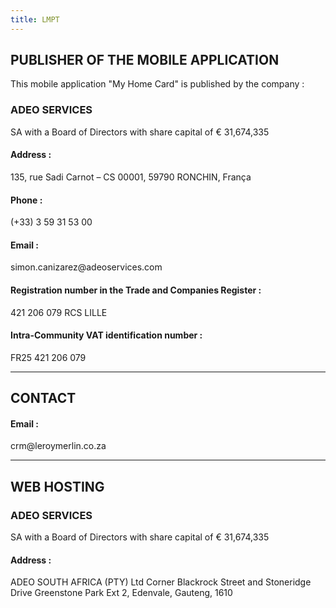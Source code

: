 ```yaml
---
title: LMPT
---
```


<div class="body-credits" v-if="buName === 'ZALM'">
  <h2>PUBLISHER OF THE MOBILE APPLICATION</h2>
  This mobile application "My Home Card" is published by the company :
  <h3>ADEO SERVICES</h3>
  SA with a Board of Directors with share capital of € 31,674,335 <v-spacer></v-spacer>
  <h4>Address :</h4> 135, rue Sadi Carnot – CS 00001, 59790 RONCHIN, França  <v-spacer></v-spacer>
  <h4>Phone :</h4> (+33) 3 59 31 53 00 <v-spacer></v-spacer>
  <h4>Email :</h4> simon.canizarez@adeoservices.com <v-spacer></v-spacer>
  <h4>Registration number in the Trade and Companies Register :</h4> 421 206 079 RCS LILLE <v-spacer></v-spacer>
  <h4>Intra-Community VAT identification number :</h4> FR25 421 206 079 <v-spacer></v-spacer>

  <!--  -->
  <hr>
  <h2>CONTACT</h2>
  <h4>Email :</h4> crm@leroymerlin.co.za

  <!--  -->
  <hr>
  <h2>WEB HOSTING</h2>
  <h3>ADEO SERVICES</h3>
  SA with a Board of Directors with share capital of € 31,674,335 <v-spacer></v-spacer>
  <h4>Address :</h4> ADEO SOUTH AFRICA (PTY) Ltd <v-spacer></v-spacer>
  Corner Blackrock Street and Stoneridge Drive <v-spacer></v-spacer>
  Greenstone Park Ext 2, Edenvale, Gauteng, 1610
</div>